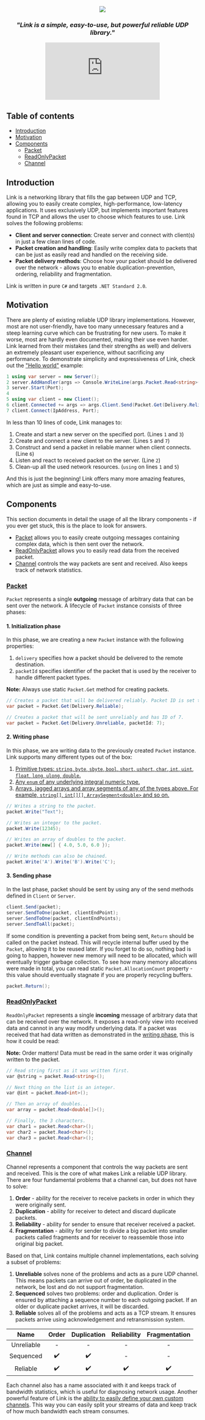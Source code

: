 <p align="center">
  <img src="https://github.com/FICHEKK/Link/blob/main/Docs/Logo.png?raw=true" />
</p>

<div align="center">
  <h3><i>"Link is a simple, easy-to-use, but powerful reliable UDP library."</i></h3>
</div>

<div align="center">
  
  [![GitHub license](https://badgen.net/github/license/Naereen/Strapdown.js)](https://github.com/FICHEKK/Link/blob/main/LICENSE)
  
</div>

## Table of contents
* [Introduction](#introduction)
* [Motivation](#motivation)
* [Components](#components)
  * [Packet](#packet)
  * [ReadOnlyPacket](#readonlypacket)
  * [Channel](#channel)

## Introduction
Link is a networking library that fills the gap between UDP and TCP, allowing you to easily create complex, high-performance, low-latency applications.
It uses exclusively UDP, but implements important features found in TCP and allows the user to choose which features to use. Link solves the following problems:
* **Client and server connection**: Create server and connect with client(s) in just a few clean lines of code.
* **Packet creation and handling**: Easily write complex data to packets that can be just as easily read and handled on the receiving side.
* **Packet delivery methods**: Choose how your packet should be delivered over the network - allows you to enable duplication-prevention, ordering, reliability and fragmentation.

Link is written in pure `C#` and targets `.NET Standard 2.0`.

## Motivation
There are plenty of existing reliable UDP library implementations. However, most are not user-friendly, have too many unnecessary features and a steep learning curve which can be frustrating for new users. To make it worse, most are hardly even documented, making their use even harder. Link learned from their mistakes (and their strengths as well) and delivers an extremely pleasant user experience, without sacrificing any performance. To demonstrate simplicity and expressiveness of Link, check out the ["Hello world"](https://github.com/FICHEKK/Link/blob/main/Examples/001-Hello-World/HelloWorld.cs) example:

```cs
1 using var server = new Server();
2 server.AddHandler(args => Console.WriteLine(args.Packet.Read<string>()));
3 server.Start(Port);
4 
5 using var client = new Client();
6 client.Connected += args => args.Client.Send(Packet.Get(Delivery.Reliable).Write("Hello world!"));
7 client.Connect(IpAddress, Port);
```

In less than 10 lines of code, Link manages to:
1. Create and start a new server on the specified port. (Lines `1` and `3`)
2. Create and connect a new client to the server. (Lines `5` and `7`)
3. Construct and send a packet in reliable manner when client connects. (Line `6`)
4. Listen and react to received packet on the server. (Line `2`)
5. Clean-up all the used network resources. (`using` on lines `1` and `5`)

And this is just the beginning! Link offers many more amazing features, which are just as simple and easy-to-use.

## Components
This section documents in detail the usage of all the library components - if you ever get stuck, this is the place to look for answers.
* [Packet](#packet) allows you to easily create outgoing messages containing complex data, which is then sent over the network.
* [ReadOnlyPacket](#readonlypacket) allows you to easily read data from the received packet.
* [Channel](#channel) controls the way packets are sent and received. Also keeps track of network statistics.

### [Packet](https://github.com/FICHEKK/Link/blob/main/Examples/002-Complex-Packet/ComplexPacket.cs)
`Packet` represents a single **outgoing** message of arbitrary data that can be sent over the network. A lifecycle of `Packet` instance consists of three phases:

#### 1. Initialization phase
In this phase, we are creating a new `Packet` instance with the following properties:
1. `delivery` specifies how a packet should be delivered to the remote destination.
2. `packetId` specifies identifier of the packet that is used by the receiver to handle different packet types.

**Note:** Always use static `Packet.Get` method for creating packets.
 
```cs
// Creates a packet that will be delivered reliably. Packet ID is set to default value of 65535.
var packet = Packet.Get(Delivery.Reliable);

// Creates a packet that will be sent unreliably and has ID of 7.
var packet = Packet.Get(Delivery.Unreliable, packetId: 7);
```

#### 2. Writing phase
In this phase, we are writing data to the previously created `Packet` instance. Link supports many different types out of the box:
1. [Primitive types: `string`, `byte`, `sbyte`, `bool`, `short`, `ushort`, `char`, `int`, `uint`, `float`, `long`, `ulong`, `double`.](https://github.com/FICHEKK/Link/blob/main/Examples/002-Complex-Packet/ComplexPacket.cs)
2. [Any `enum` of any underlying integral numeric type.](https://github.com/FICHEKK/Link/blob/main/Examples/004-Enums-In-Packets/EnumsInPackets.cs)
3. [Arrays, jagged arrays and array segments of any of the types above. For example, `string[]`, `int[][]`, `ArraySegment<double>` and so on.](https://github.com/FICHEKK/Link/blob/main/Examples/003-Arrays-In-Packets/ArraysInPackets.cs)

```cs
// Writes a string to the packet.
packet.Write("Text");

// Writes an integer to the packet.
packet.Write(12345);

// Writes an array of doubles to the packet.
packet.Write(new[] { 4.0, 5.0, 6.0 });

// Write methods can also be chained.
packet.Write('A').Write('B').Write('C');
```

#### 3. Sending phase
In the last phase, packet should be sent by using any of the send methods defined in `Client` or `Server`.

```cs
client.Send(packet);
server.SendToOne(packet, clientEndPoint);
server.SendToOne(packet, clientEndPoints);
server.SendToAll(packet);
```

If some condition is preventing a packet from being sent, `Return` should be called on the packet instead. This will recycle internal buffer used by the `Packet`, allowing it to be reused later. If you forget to do so, nothing bad is going to happen, however new memory will need to be allocated, which will eventually trigger garbage collection. To see how many memory allocations were made in total, you can read static `Packet.AllocationCount` property - this value should eventually stagnate if you are properly recycling buffers.

```cs
packet.Return();
```

### [ReadOnlyPacket](https://github.com/FICHEKK/Link/blob/main/Examples/002-Complex-Packet/ComplexPacket.cs)
`ReadOnlyPacket` represents a single **incoming** message of arbitrary data that can be received over the network. It exposes a read-only view into received data and cannot in any way modify underlying data. If a packet was received that had data written as demonstrated in the [writing phase](#2-writing-phase), this is how it could be read:

**Note:** Order matters! Data must be read in the same order it was originally written to the packet.

```cs
// Read string first as it was written first.
var @string = packet.Read<string>();

// Next thing on the list is an integer.
var @int = packet.Read<int>();

// Then an array of doubles...
var array = packet.Read<double[]>();

// Finally, the 3 characters.
var char1 = packet.Read<char>();
var char2 = packet.Read<char>();
var char3 = packet.Read<char>();
```

### [Channel](https://github.com/FICHEKK/Link/blob/main/Examples/006-Default-Channels/DefaultChannels.cs)
Channel represents a component that controls the way packets are sent and received. This is the core of what makes Link a reliable UDP library. There are four fundamental problems that a channel can, but does not have to solve:
1. **Order** - ability for the receiver to receive packets in order in which they were originally sent.
2. **Duplication** - ability for receiver to detect and discard duplicate packets.
3. **Reliability** - ability for sender to ensure that receiver received a packet.
4. **Fragmentation** - ability for sender to divide a big packet into smaller packets called fragments and for receiver to reassemble those into original big packet.

Based on that, Link contains multiple channel implementations, each solving a subset of problems:

1. **Unreliable** solves none of the problems and acts as a pure UDP channel. This means packets can arrive out of order, be duplicated in the network, be lost and do not support fragmentation.
2. **Sequenced** solves two problems: order and duplication. Order is ensured by attaching a sequence number to each outgoing packet. If an older or duplicate packet arrives, it will be discarded.
3. **Reliable** solves all of the problems and acts as a TCP stream. It ensures packets arrive using acknowledgement and retransmission system.

|  **Name**  | **Order** | **Duplication** | **Reliability** | **Fragmentation** |
|:----------:|:---------:|:---------------:|:---------------:|:-----------------:|
| Unreliable |     -     |        -        |        -        |         -         |
|  Sequenced |     ✔️    |        ✔️      |        -        |         -         |
|  Reliable  |     ✔️    |        ✔️      |        ✔️      |         ✔️        |

Each channel also has a name associated with it and keeps track of bandwidth statistics, which is useful for diagnosing network usage. Another powerful feature of Link is the [ability to easily define your own custom channels](https://github.com/FICHEKK/Link/blob/main/Examples/007-Custom-Channels/CustomChannels.cs). This way you can easily split your streams of data and keep track of how much bandwidth each stream consumes.
